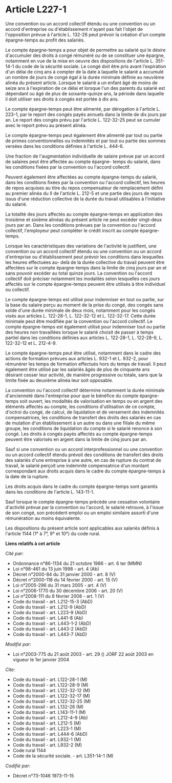 # Article L227-1

Une convention ou un accord collectif étendu ou une convention ou un accord d'entreprise ou d'établissement n'ayant pas fait
l'objet de l'opposition prévue à l'article L. 132-26 peut prévoir la création d'un compte épargne-temps au profit des
salariés.

Le compte épargne-temps a pour objet de permettre au salarié qui le désire d'accumuler des droits à congé rémunéré ou de se
constituer une épargne, notamment en vue de la mise en oeuvre des dispositions de l'article L. 351-14-1 du code de la
sécurité sociale. Le congé doit être pris avant l'expiration d'un délai de cinq ans à compter de la date à laquelle le
salarié a accumulé un nombre de jours de congé égal à la durée minimale définie au neuvième alinéa du présent article.
Lorsque le salarié a un enfant âgé de moins de seize ans à l'expiration de ce délai et lorsque l'un des parents du salarié
est dépendant ou âgé de plus de soixante-quinze ans, la période dans laquelle il doit utiliser ses droits à congés est portée
à dix ans.

Le compte épargne-temps peut être alimenté, par dérogation à l'article L. 223-1, par le report des congés payés annuels dans
la limite de dix jours par an. Le report des congés prévu par l'article L. 122-32-25 peut se cumuler avec le report prévu au
présent alinéa.

Le compte épargne-temps peut également être alimenté par tout ou partie de primes conventionnelles ou indemnités et par tout
ou partie des sommes versées dans les conditions définies à l'article L. 444-6.

Une fraction de l'augmentation individuelle de salaire prévue par un accord de salaires peut être affectée au compte épargne-
temps du salarié, dans les conditions fixées par la convention ou l'accord collectif.

Peuvent également être affectées au compte épargne-temps du salarié, dans les conditions fixées par la convention ou l'accord
collectif, les heures de repos acquises au titre du repos compensateur de remplacement défini au premier alinéa du II de
l'article L. 212-5 et une partie des jours de repos issus d'une réduction collective de la durée du travail utilisables à
l'initiative du salarié.

La totalité des jours affectés au compte épargne-temps en application des troisième et sixième alinéas du présent article ne
peut excéder vingt-deux jours par an. Dans les conditions prévues par la convention ou l'accord collectif, l'employeur peut
compléter le crédit inscrit au compte épargne-temps.

Lorsque les caractéristiques des variations de l'activité le justifient, une convention ou un accord collectif étendu ou une
convention ou un accord d'entreprise ou d'établissement peut prévoir les conditions dans lesquelles les heures effectuées au-
delà de la durée collective du travail peuvent être affectées sur le compte épargne-temps dans la limite de cinq jours par an
et sans pouvoir excéder au total quinze jours. La convention ou l'accord collectif doit préciser notamment les modalités
selon lesquelles ces jours affectés sur le compte épargne-temps peuvent être utilisés à titre individuel ou collectif.

Le compte épargne-temps est utilisé pour indemniser en tout ou partie, sur la base du salaire perçu au moment de la prise du
congé, des congés sans solde d'une durée minimale de deux mois, notamment pour les congés visés aux articles L. 122-28-1, L.
122-32-12 et L. 122-32-17. Cette durée minimale peut être modifiée par la convention ou l'accord collectif. Le compte
épargne-temps est également utilisé pour indemniser tout ou partie des heures non travaillées lorsque le salarié choisit de
passer à temps partiel dans les conditions définies aux articles L. 122-28-1, L. 122-28-9, L. 122-32-12 et L. 212-4-9.

Le compte épargne-temps peut être utilisé, notamment dans le cadre des actions de formation prévues aux articles L. 932-1 et
L. 932-2, pour rémunérer les temps de formation effectués hors du temps de travail. Il peut également être utilisé par les
salariés âgés de plus de cinquante ans désirant cesser leur activité, de manière progressive ou totale, sans que la limite
fixée au deuxième alinéa leur soit opposable.

La convention ou l'accord collectif détermine notamment la durée minimale d'ancienneté dans l'entreprise pour que le bénéfice
du compte épargne-temps soit ouvert, les modalités de valorisation en temps ou en argent des éléments affectés au compte, les
conditions d'utilisation de ce compte, d'octroi du congé, de calcul, de liquidation et de versement des indemnités
compensatrices, les conditions de transfert des droits des salariés en cas de mutation d'un établissement à un autre ou dans
une filiale du même groupe, les conditions de liquidation du compte si le salarié renonce à son congé. Les droits à congés
payés affectés au compte épargne-temps peuvent être valorisés en argent dans la limite de cinq jours par an.

Sauf si une convention ou un accord interprofessionnel ou une convention ou un accord collectif étendu prévoit des conditions
de transfert des droits des salariés d'une entreprise à une autre, en cas de rupture du contrat de travail, le salarié
perçoit une indemnité compensatrice d'un montant correspondant aux droits acquis dans le cadre du compte épargne-temps à la
date de la rupture.

Les droits acquis dans le cadre du compte épargne-temps sont garantis dans les conditions de l'article L. 143-11-1.

Sauf lorsque le compte épargne-temps précède une cessation volontaire d'activité prévue par la convention ou l'accord, le
salarié retrouve, à l'issue de son congé, son précédent emploi ou un emploi similaire assorti d'une rémunération au moins
équivalente.

Les dispositions du présent article sont applicables aux salariés définis à l'article 1144 (1° à 7°, 9° et 10°) du code
rural.

**Liens relatifs à cet article**

_Cité par_:

  - Ordonnance n°86-1134 du 21 octobre 1986 - art. 6 ter (MMN)
  - Loi n°98-461 du 13 juin 1998 - art. 4 (Ab)
  - Décret n°2000-84 du 31 janvier 2000 - art. 8 (V)
  - Décret n°2000-118 du 14 février 2000 - art. 15 (V)
  - Loi n°2005-296 du 31 mars 2005 - art. 4 (V)
  - Loi n°2006-1770 du 30 décembre 2006 - art. 20 (V)
  - Loi n°2008-111 du 8 février 2008 - art. 1 (V)
  - Code du travail - art. L212-15-3 (AbD)
  - Code du travail - art. L212-9 (AbD)
  - Code du travail - art. L223-9 (AbD)
  - Code du travail - art. L441-8 (Ab)
  - Code du travail - art. L443-1-2 (AbD)
  - Code du travail - art. L443-2 (AbD)
  - Code du travail - art. L443-7 (AbD)

_Modifié par_:

  - Loi n°2003-775 du 21 août 2003 - art. 29 () JORF 22 août 2003 en vigueur le 1er janvier 2004

_Cite_:

  - Code du travail - art. L122-28-1 (M)
  - Code du travail - art. L122-28-9 (M)
  - Code du travail - art. L122-32-12 (M)
  - Code du travail - art. L122-32-17 (M)
  - Code du travail - art. L122-32-25 (M)
  - Code du travail - art. L132-26 (M)
  - Code du travail - art. L143-11-1 (M)
  - Code du travail - art. L212-4-9 (Ab)
  - Code du travail - art. L212-5 (M)
  - Code du travail - art. L223-1 (M)
  - Code du travail - art. L444-6 (AbD)
  - Code du travail - art. L932-1 (M)
  - Code du travail - art. L932-2 (M)
  - Code rural 1144
  - Code de la sécurité sociale. - art. L351-14-1 (M)

_Codifié par_:

  - Décret n°73-1046 1973-11-15
